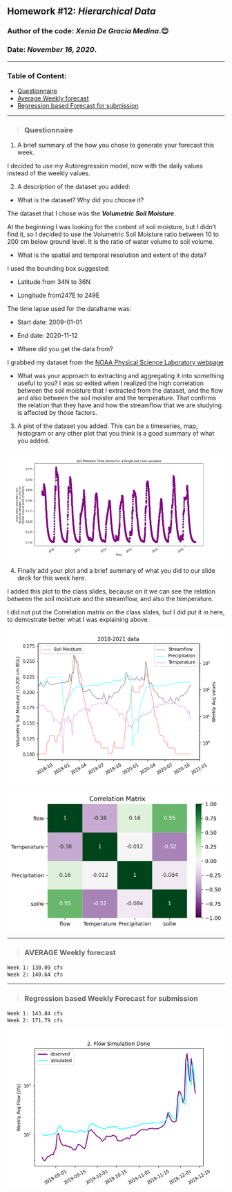 ## Homework #12: *Hierarchical Data*
### Author of the code:  *Xenia De Gracia Medina*.:blush:
### Date: *November 16, 2020*.

---
### Table of Content:
- [ Questionnaire](#quest)
- [ Average Weekly forecast](#weekly)
- [ Regression based Forecast for submission](#regression)

---
<a name="quest"></a>
>### **Questionnaire**

1. A brief summary of the how you chose to generate your forecast this week.

I decided to use my Autoregression model, now with the daily values instead of the weekly values.

2. A description of the dataset you added:
- What is the dataset? Why did you choose it?

The dataset that I chose was the ***Volumetric Soil Moisture***.

At the beginning I was looking for the content of soil moisture, but I didn’t find it, so I decided to use the Volumetric Soil Moisture ratio between 10 to 200 cm below ground level. It is the ratio of water volume to soil volume.

- What is the spatial and temporal resolution and extent of the data?

I used the bounding box suggested:

- Latitude from 34N to 36N

- Longitude from247E to 249E

The time lapse used for the dataframe was:

- Start date: 2009-01-01

- End date: 2020-11-12

- Where did you get the data from?

I grabbed my dataset from the [NOAA Physical Science Laboratory webpage](https://psl.noaa.gov/cgi-bin/DataAccess.pl?DB_dataset=NCEP+Reanalysis+Daily+Averages&DB_variable=Volumetric+Soil+Moisture&DB_statistic=Mean&DB_tid=89392&DB_did=195&DB_vid=1277)

- What was your approach to extracting and aggregating it into something useful to you?
I was so exited when I realized the high correlation between the soil moisture that I extracted from the dataset, and the flow and also between the soil moister and the temperature. That confirms the relation that they have and how the streamflow that we are studying is affected by those factors.

3. A plot of the dataset you added. This can be a timeseries, map, histogram or any other plot that you think is a good summary of what you added.

![](assets/DeGraciaMedina_HW12-a21b656b.png)

4. Finally add your plot and a brief summary of what you did to our slide deck for this week here.

I added this plot to the class slides, because on it we can see the relation between the soil moisture and the streamflow, and also the temperature.

I did not put the Correlation matrix on the class slides, but I did put it in here, to demostrate better what I was explaining above.

![](assets/DeGraciaMedina_HW12-35c05800.png)

![](assets/DeGraciaMedina_HW12-327cff4b.png)



---
<a name="weekly"></a>
>### **AVERAGE Weekly forecast**
    Week 1: 130.09 cfs
    Week 2: 140.64 cfs

---
<a name="regression"></a>
>### **Regression based Weekly Forecast for submission**
    Week 1: 143.84 cfs
    Week 2: 171.79 cfs

![](assets/DeGraciaMedina_HW12-2120a430.png)
